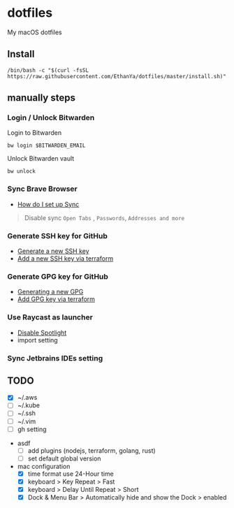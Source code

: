 # dotfiles
My macOS dotfiles

## Install

```shell
/bin/bash -c "$(curl -fsSL https://raw.githubusercontent.com/EthanYa/dotfiles/master/install.sh)"
```

## manually steps
### Login / Unlock Bitwarden
Login to Bitwarden
```shell
bw login $BITWARDEN_EMAIL
```
Unlock Bitwarden vault
```shell
bw unlock
```
### Sync Brave Browser
- [How do I set up Sync](https://support.brave.com/hc/en-us/articles/360021218111-How-do-I-set-up-Sync-)
> Disable sync `Open Tabs` , `Passwords`, `Addresses and more`


### Generate SSH key for GitHub
- [Generate a new SSH key](https://docs.github.com/en/authentication/connecting-to-github-with-ssh/generating-a-new-ssh-key-and-adding-it-to-the-ssh-agent)
- [Add a new SSH key via terraform](https://github.com/EthanYa/github-infrastructure/blob/528289a125dafa0f3988a66327f356d1a42d92f6/terraform.tfvars#L1)


### Generate GPG key for GitHub
- [Generating a new GPG](https://docs.github.com/en/authentication/managing-commit-signature-verification/generating-a-new-gpg-)
- [Add GPG key via terraform](https://github.com/EthanYa/github-infrastructure/blob/528289a125dafa0f3988a66327f356d1a42d92f6/terraform.tfvars#L5)

### Use Raycast as launcher
- [Disable Spotlight](https://manual.raycast.com/hotkey)
- import setting

### Sync Jetbrains IDEs setting

## TODO
- [X] ~/.aws
- [ ] ~/.kube
- [ ] ~/.ssh
- [ ] ~/.vim
- [ ] gh setting
- asdf
  - [ ] add plugins (nodejs, terraform, golang, rust)
  - [ ] set default global version
- mac configuration
    - [X] time format use 24-Hour time
    - [X] keyboard > Key Repeat > Fast
    - [X] keyboard > Delay Until Repeat > Short
    - [X] Dock & Menu Bar > Automatically hide and show the Dock > enabled